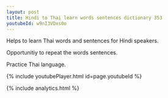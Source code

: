 ```yaml
---
layout: post
title: Hindi to Thai learn words sentences dictionary 353 
youtubeId: w9nI3VDxs0o
---
```

 
 
Helps to learn Thai words and sentences for Hindi speakers.

Opportunitiy to repeat the words sentences. 

Practice Thai language. 
 
{% include youtubePlayer.html id=page.youtubeId %}
 
 
{% include analytics.html %}
